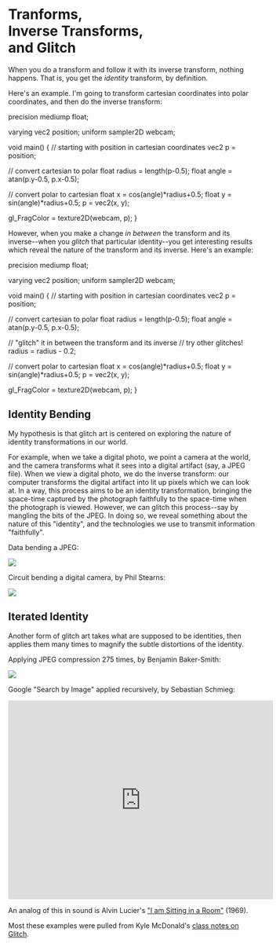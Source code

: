# Tranforms,<br />Inverse Transforms,<br />and Glitch

When you do a transform and follow it with its inverse transform, nothing happens. That is, you get the *identity* transform, by definition.

Here's an example. I'm going to transform cartesian coordinates into polar coordinates, and then do the inverse transform:

<div class="book-shader">
precision mediump float;

varying vec2 position;
uniform sampler2D webcam;

void main() {
  // starting with position in cartesian coordinates
  vec2 p = position;
  
  // convert cartesian to polar
  float radius = length(p-0.5);
  float angle = atan(p.y-0.5, p.x-0.5);
  
  // convert polar to cartesian
  float x = cos(angle)*radius+0.5;
  float y = sin(angle)*radius+0.5;
  p = vec2(x, y);
  
  gl_FragColor = texture2D(webcam, p);
}
</div>

However, when you make a change *in between* the transform and its inverse--when you *glitch* that particular identity--you get interesting results which reveal the nature of the transform and its inverse. Here's an example:

<div class="book-shader">
precision mediump float;

varying vec2 position;
uniform sampler2D webcam;

void main() {
  // starting with position in cartesian coordinates
  vec2 p = position;
  
  // convert cartesian to polar
  float radius = length(p-0.5);
  float angle = atan(p.y-0.5, p.x-0.5);
  
  // "glitch" it in between the transform and its inverse
  // try other glitches!
  radius = radius - 0.2;
  
  // convert polar to cartesian
  float x = cos(angle)*radius+0.5;
  float y = sin(angle)*radius+0.5;
  p = vec2(x, y);
  
  gl_FragColor = texture2D(webcam, p);
}
</div>

## Identity Bending

My hypothesis is that glitch art is centered on exploring the nature of identity transformations in our world.

For example, when we take a digital photo, we point a camera at the world, and the camera transforms what it sees into a digital artifact (say, a JPEG file). When we view a digital photo, we do the inverse transform: our computer transforms the digital artifact into lit up pixels which we can look at. In a way, this process aims to be an identity transformation, bringing the space-time captured by the photograph faithfully to the space-time when the photograph is viewed. However, we can glitch this process--say by mangling the bits of the JPEG. In doing so, we reveal something about the nature of this "identity", and the technologies we use to transmit information "faithfully".

Data bending a JPEG:

<a href="http://www.flickr.com/photos/71156563@N00/4464020133/"><img src="http://farm5.staticflickr.com/4012/4464020133_75253b99fc_z.jpg?zz=1" /></a>

Circuit bending a digital camera, by Phil Stearns:

<a href="http://yearoftheglitch.tumblr.com/post/34633766095/302-of-366-dcp-0028-made-using-a-prepared-kodak"><img src="http://24.media.tumblr.com/tumblr_mch1o761jg1r9uwqao1_1280.jpg" /></a>

## Iterated Identity

Another form of glitch art takes what are supposed to be identities, then applies them many times to magnify the subtle distortions of the identity.

Applying JPEG compression 275 times, by Benjamin Baker-Smith:

<a href="https://secure.flickr.com/photos/37634994@N05/3471426989/"><img src="https://farm4.staticflickr.com/3589/3471426989_53e2a70b2e_z.jpg?zz=1" /></a>

Google "Search by Image" applied recursively, by Sebastian Schmieg:

<iframe src="http://player.vimeo.com/video/34949864?title=0&amp;byline=0&amp;portrait=0&amp;badge=0" width="540" height="405" frameborder="0" webkitAllowFullScreen mozallowfullscreen allowFullScreen></iframe>

An analog of this in sound is Alvin Lucier's ["I am Sitting in a Room"](http://www.ubu.com/sound/lucier.html) (1969).

Most these examples were pulled from Kyle McDonald's [class notes on Glitch](https://github.com/kylemcdonald/AppropriatingNewTechnologies/wiki/Week-4).